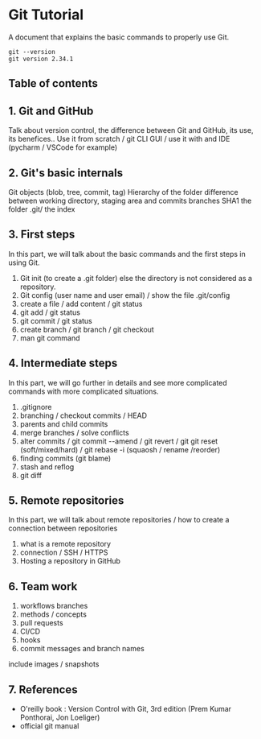 # Git Tutorial
A document that explains the basic commands to properly use Git.

```shell
git --version
git version 2.34.1
```
## Table of contents

## 1. Git and GitHub
Talk about version control, the difference between Git and GitHub, its use, its benefices..
Use it from scratch / git CLI GUI / use it with and IDE (pycharm / VSCode for example)

## 2. Git's basic internals
Git objects (blob, tree, commit, tag)
Hierarchy of the folder
difference between working directory, staging area and commits
branches
SHA1
the folder .git/
the index


## 3. First steps
In this part, we will talk about the basic commands and the first steps in using Git.
1. Git init (to create a .git folder) else the directory is not considered as a repository.
2. Git config (user name and user email) / show the file .git/config
3. create a file / add content / git status
4. git add / git status
5. git commit / git status
6. create branch / git branch / git checkout
7. man git command


## 4. Intermediate steps
In this part, we will go further in details and see more complicated commands with more complicated situations.
1. .gitignore
1. branching / checkout commits / HEAD
2. parents and child commits
3. merge branches / solve conflicts 
4. alter commits / git commit --amend / git revert / git git reset (soft/mixed/hard) / git rebase -i (squaosh / rename /reorder)
5. finding commits (git blame)
6. stash and reflog
7. git diff


## 5. Remote repositories
In this part, we will talk about remote repositories / how to create a connection between repositories
1. what is a remote repository
2. connection / SSH / HTTPS
3. Hosting a repository in GitHub

## 6. Team work
1. workflows branches
2. methods / concepts
3. pull requests
4. CI/CD
5. hooks
6. commit messages and branch names

include images / snapshots

## 7. References
- O'reilly book : Version Control with Git, 3rd edition (Prem Kumar Ponthorai, Jon Loeliger)
- official git manual
